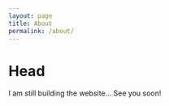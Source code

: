 ```yaml
---
layout: page
title: About
permalink: /about/
---
```


# Head

I am still building the website... See you soon!
